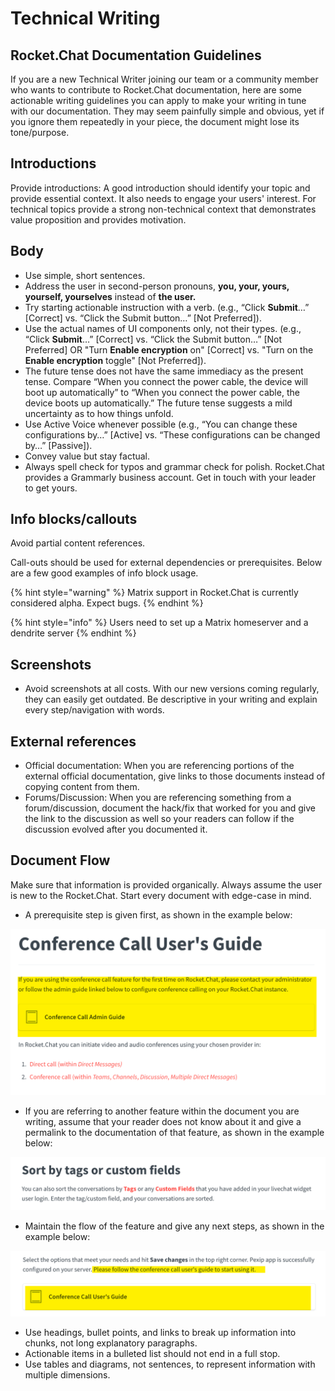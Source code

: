 # Technical Writing

## **Rocket.Chat Documentation Guidelines**

If you are a new Technical Writer joining our team or a community member who wants to contribute to Rocket.Chat documentation, here are some actionable writing guidelines you can apply to make your writing in tune with our documentation. They may seem painfully simple and obvious, yet if you ignore them repeatedly in your piece, the document might lose its tone/purpose.

## **Introductions**

Provide introductions: A good introduction should identify your topic and provide essential context. It also needs to engage your users' interest. For technical topics provide a strong non-technical context that demonstrates value proposition and provides motivation.&#x20;

## **Body**

* Use simple, short sentences.
* Address the user in second-person pronouns, **you, your, yours, yourself, yourselves** instead of **the user.**
* Try starting actionable instruction with a verb. (e.g., “Click **Submit**…” \[Correct] vs. “Click the Submit button…” \[Not Preferred]).
* Use the actual names of UI components only, not their types. (e.g., “Click **Submit**…” \[Correct] vs. “Click the Submit button…” \[Not Preferred] OR "Turn **Enable encryption** on" \[Correct] vs. "Turn on the **Enable encryption** toggle" \[Not Preferred]).
* The future tense does not have the same immediacy as the present tense. Compare “When you connect the power cable, the device will boot up automatically” to “When you connect the power cable, the device boots up automatically.” The future tense suggests a mild uncertainty as to how things unfold.
* Use Active Voice whenever possible (e.g., “You can change these configurations by…” \[Active] vs. “These configurations can be changed by…” \[Passive]).
* Convey value but stay factual.
* Always spell check for typos and grammar check for polish. Rocket.Chat provides a Grammarly business account. Get in touch with your leader to get yours.

## Info blocks/callouts

Avoid partial content references.

Call-outs should be used for external dependencies or prerequisites. Below are a few good examples of info block usage.&#x20;

{% hint style="warning" %}
Matrix support in Rocket.Chat is currently considered alpha. Expect bugs.
{% endhint %}

{% hint style="info" %}
Users need to set up a Matrix homeserver and a dendrite server
{% endhint %}

## Screenshots

* Avoid screenshots at all costs. With our new versions coming regularly, they can easily get outdated. Be descriptive in your writing and explain every step/navigation with words.&#x20;

## External references&#x20;

* Official documentation: When you are referencing portions of the external official documentation, give links to those documents instead of copying content from them.&#x20;
* Forums/Discussion: When you are referencing something from a forum/discussion, document the hack/fix that worked for you and give the link to the discussion as well so your readers can follow if the discussion evolved after you documented it.&#x20;

## Document Flow

Make sure that information is provided organically. Always assume the user is new to the Rocket.Chat. Start every document with edge-case in mind.

* A prerequisite step is given first, as shown in the example below:

![Prerequisite step](<../../../.gitbook/assets/image (34).png>)

* If you are referring to another feature within the document you are writing, assume that your reader does not know about it and give a permalink to the documentation of that feature, as shown in the example below:

![](<../../../.gitbook/assets/image (35).png>)

* Maintain the flow of the feature and give any next steps, as shown in the example below:

![Next step](<../../../.gitbook/assets/image (29).png>)

* Use headings, bullet points, and links to break up information into chunks, not long explanatory paragraphs.
* Actionable items in a bulleted list should not end in a full stop.
* Use tables and diagrams, not sentences, to represent information with multiple dimensions.
